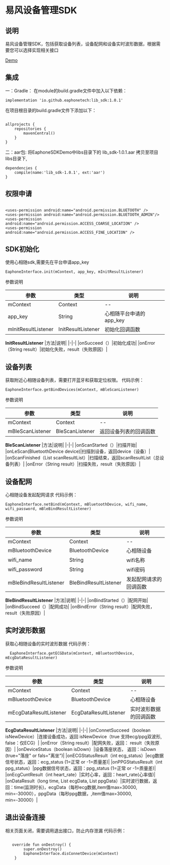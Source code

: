 # 易风设备管理SDK
## 说明
易风设备管理SDK，包括获取设备列表，设备配网和设备实时波形数据，根据需要您可以选择实现相关接口

[Demo](https://github.com/EaphoneTech/xinxiangsui-sdk-android-demo)
## 集成
一：Gradle：
在module的build.gradle文件中加入以下依赖：
```language
implementation 'io.github.eaphonetech:lib_sdk:1.0.1'
```
在项目根目录的build.gradle文件下添加以下：
```language

allprojects {
    repositories {
        mavenCentral()
    }
}

```

二：aar包:
将EaphoneSDKDemo中libs目录下的 lib_sdk-1.0.1.aar 拷贝至项目libs目录下,

```language
dependencies {
    compile(name:'lib_sdk-1.0.1', ext:'aar')
}
```


## 权限申请
```language

<uses-permission android:name="android.permission.BLUETOOTH" />
<uses-permission android:name="android.permission.BLUETOOTH_ADMIN"/>
<uses-permission android:name="android.permission.ACCESS_COARSE_LOCATION" />
<uses-permission android:name="android.permission.ACCESS_FINE_LOCATION" />

```
## SDK初始化
使用心相随sdk,需要先在平台申请app_key

```language
EaphoneInterface.init(mContext, app_key, mInitResultListener)
```
参数说明

|参数|类型|说明|
|-|-|-|
|mContext|Context|--|
|app_key|String|心相随平台申请的app_key|
|mInitResultListener|InitResultListener|初始化回调函数|

**InitResultListener**
|方法|说明|
|-|-|
|onSucceed（）|初始化成功|
|onError（String result）|初始化失败，result（失败原因）|

## 设备列表
获取附近心相随设备列表，需要打开蓝牙和获取定位权限。
代码示例：
```language
EaphoneInterface.getBindDevices(mContext, mBleScanListener)
```
参数说明

|参数|类型|说明|
|-|-|-|
|mContext|Context|--|
|mBleScanListener|BleScanListener|返回设备列表的回调函数|

**BleScanListener**
|方法|说明|
|-|-|
|onScanStarted（）|扫描开始|
|onLeScan(BluetoothDevice device)|扫描到设备，返回device（设备）|
|onScanFinished（List<BluetoothDevice> scanResultList）|扫描结束，返回scanResultList（总设备列表）|
|onError（String result）|扫描失败，result（失败原因）|

## 设备配网
心相随设备发起配网请求
代码示例：
```language
EaphoneInterface.netBind(mContext, mBluetoothDevice, wifi_name, wifi_password, mBleBindResultListener)
```
参数说明

|参数|类型|说明|
|-|-|-|
|mContext|Context|--|
|mBluetoothDevice|BluetoothDevice|心相随设备|
|wifi_name|String|wifi名称|
|wifi_password|String|wifi密码|
|mBleBindResultListener|BleBindResultListener|发起配网请求的回调函数|

**BleBindResultListener**
|方法|说明|
|-|-|
|onBindStarted（）|配网开始|
|onBindSucceed（）|配网成功|
|onBindError（String result）|配网失败，result（失败原因）|

## 实时波形数据

获取心相随设备的实时波形数据
代码示例：
```language
  EaphoneInterface.getECGData(mContext, mBluetoothDevice, mEcgDataResultListener)
```
参数说明

|参数|类型|说明|
|-|-|-|
|mContext|Context|--|
|mBluetoothDevice|BluetoothDevice|心相随设备|
|mEcgDataResultListener|EcgDataResultListener|实时波形数据的回调函数|

**EcgDataResultListener**
|方法|说明|
|-|-|
|onConnetSucceed（boolean isNewDevice）|连接设备成功，返回 isNewDevice（true 支持ecg/ppg双波形, false：仅ECG）|
|onError（String result）|配网失败，返回： result（失败原因）|
|onDeviceStatus（boolean isDown）|设备落座状态， 返回：isDown (true="落座" or fals="离坐")|
|onECGStatusResult（int ecg_status）|ecg数据信号状态，返回：ecg_status (1=正常 or -1=质量差)|
|onPPGStatusResult（int ppg_status）|ppg数据信号状态，返回：ppg_status (1=正常 or -1=质量差)|
|onEcgCuntResult（int heart_rate）|实时心率，返回：heart_rate(心率值)|
|onDataResult（long time, List<Integer> ecgData, List<Integer> ppgData）|实时波行数据，返回：time(监测时长)，ecgData（每秒ecg数据,item值max=30000, min=-30000），ppgData（每秒ppg数据，,item值max=30000, min=-30000）|

## 退出设备连接
相关页面关闭，需要调用退出接口，防止内存泄漏
代码示例：
```language

   override fun onDestroy() {
        super.onDestroy()
        EaphoneInterface.disConnetDevice(mContext)
    }


```
